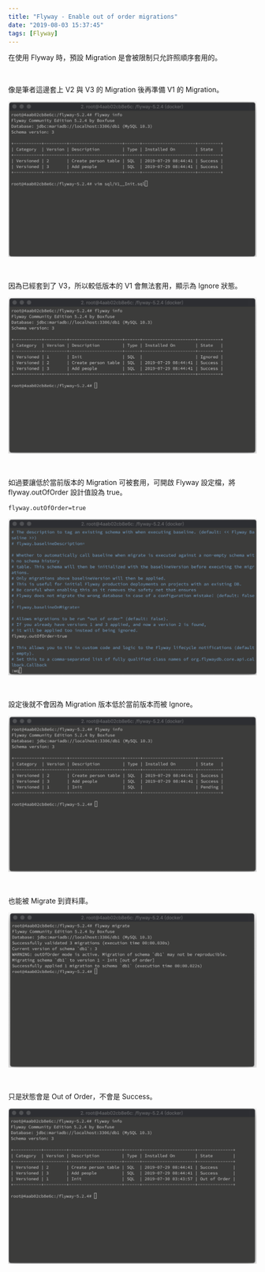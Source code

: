 ```yaml
---
title: "Flyway - Enable out of order migrations"
date: "2019-08-03 15:37:45"
tags: [Flyway]
---
```



在使用 Flyway 時，預設 Migration 是會被限制只允許照順序套用的。  

<!-- More -->

</br>


像是筆者這邊套上 V2 與 V3 的 Migration 後再準備 V1 的 Migration。  

![1.png](1.png)

</br>


因為已經套到了 V3，所以較低版本的 V1 會無法套用，顯示為 Ignore 狀態。  

![2.png](2.png)

</br>


如過要讓低於當前版本的 Migration 可被套用，可開啟 Flyway 設定檔，將 flyway.outOfOrder 設計值設為 true。  

    flyway.outOfOrder=true

![3.png](3.png)

</br>


設定後就不會因為 Migration 版本低於當前版本而被 Ignore。  

![4.png](4.png)

</br>


也能被 Migrate 到資料庫。  

![5.png](5.png)

</br>


只是狀態會是 Out of Order，不會是 Success。  

![6.png](6.png)
